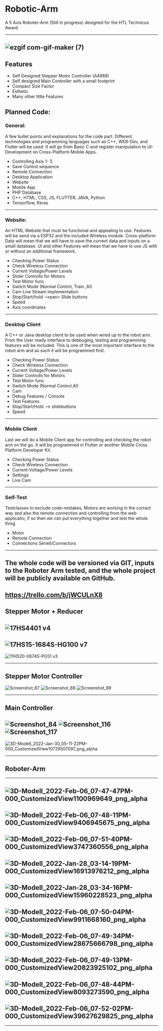 # Robotic-Arm
A 5 Axis Roboter-Arm (Still in progress) designed for the HTL Technicus Award. 

---
![ezgif com-gif-maker (7)](https://user-images.githubusercontent.com/71924682/156928545-74c1e6a2-890d-41c7-82b4-3563d2797471.gif)
---

## Features 
- Self Designed Stepper Motor Controller (A4988) 
- Self designed Main Controller with a small footprint
- Compact Size Factor
- Esthetic 
- Many other little Features


## Planned Code:


### General:  
A few bullet points and explanations for the code part. Different technologies and programming languages such as C++, WEB-Dev, and Flutter will be used. It will go from Basic C and register manipulation to UI-Development on Cross-Platform Mobile Apps.  
  
- Controlling Axis 1- 5  
- Save Control sequence  
- Remote  Connection  
- Desktop  Application  
- Website  
- Mobile App  
- PHP Database  
- C++, HTML, CSS, JS, FLUTTER, JAVA, Python
- Tensorflow, Keras

---
  
### Website:  
An HTML Website that must be functional and appealing to use. Features will be send via a ESP32 and the included Wireless module. Cross-platform Data will mean that we will have to save the current data and inputs on a small database. UI and other Features will mean that we have to use JS with or without an additional framework.  
  
- Checking Power Status  
- Check Wireless Connection  
- Current Voltage/Power Levels  
- Slider  Controlls for Motors  
- Test Motor func  
- Switch Mode (Normal Control, Train ,AI)  
- Cam Live Stream implementation  
- Stop/Start/hold -->pan> Slide buttons  
- Speed  
- Axis coordinates  
  
--- 
  
### Desktop Client  
A C++ or Java desktop client to be used when wired up to the robot arm. From the User ready interface to debbuging, testing and programming features will be included. This is one of the most important interface to the robot arm and as such it will be programmed first.  
  
- Checking Power Status  
- Check Wireless Connection  
- Current Voltage/Power Levels  
- Slider  Controlls for Motors  
- Test Motor func  
- Switch Mode (Normal Control,AI)  
- Cam  
- Debug Features / Console  
- Test  Features  
- Stop/Start/Hold -->  slidebuttons  
- Speed  
  
--- 
  
### Mobile Client  
Last we will do a Mobile Client app for controlling and checking the robot arm on the go. It will be programmed in Flutter or another Mobile Cross Platform Developer Kit.  
  
- Checking Power Status  
- Check Wireless Connection  
- Current-Voltage/Power Levels  
- Settings  
- Live Cam   

---

### Self-Test
Testclasses to exclude code-mistakes. Motors are working in the corract way and also the remote connection and controlling from the web applicatio, if so then we can put everything together and test the whole thing

- Motor
- Remote Connection
- Connections Seriell/Connectors 
  
---
The whole code will be versioned via GIT, inputs to the Roboter Arm tested, and the whole project will be publicly available on GitHub.
---
https://trello.com/b/jWCULnX8
---

## Stepper Motor + Reducer
![17HS4401 v4](https://user-images.githubusercontent.com/71924682/151709967-6a5edc47-0b74-4c29-b76b-47b9c884aeba.png)
---
![17HS15-1684S-HG100 v7](https://user-images.githubusercontent.com/71924682/151709971-32960aa0-3ec6-4480-b924-76f72bf15298.png)
---
![11HS20-0674S-PG51 v3](https://user-images.githubusercontent.com/71924682/152644415-916e31d6-8924-4a1c-a3fa-ed6c7dad81c9.png)


------

## Stepper Motor Controller 

![Screenshot_87](https://user-images.githubusercontent.com/71924682/149657614-93588fce-9137-472c-8ab5-dbcc37ed5673.png)
![Screenshot_88](https://user-images.githubusercontent.com/71924682/149657616-39791c2b-6787-49b9-add6-81caddfa2a57.png)
![Screenshot_89](https://user-images.githubusercontent.com/71924682/149657618-6caefc3f-7ed7-4157-9a78-b03e740644e6.png)

------

## Main Controller
![Screenshot_84](https://user-images.githubusercontent.com/71924682/149657624-1eb0acbe-f4c5-4585-a5af-4f5c8efa5fe1.png)
![Screenshot_116](https://user-images.githubusercontent.com/71924682/151710008-9bf59189-8c15-4fa5-9e86-883bba198f3f.png)
![Screenshot_117](https://user-images.githubusercontent.com/71924682/151710009-8073c25a-6749-4175-a218-0f23f822f554.png)
------
![3D-Modell_2022-Jan-30_05-11-22PM-000_CustomizedView10729507097_png_alpha](https://user-images.githubusercontent.com/71924682/151709983-bdec6fbc-fdbe-4707-89a5-e2252b18024d.png)


------

## Roboter-Arm
---
![3D-Modell_2022-Feb-06_07-47-47PM-000_CustomizedView1100969649_png_alpha](https://user-images.githubusercontent.com/71924682/152699568-6e041a6d-62b4-485a-a660-f3c4246ec42c.png)
---
![3D-Modell_2022-Feb-06_07-48-11PM-000_CustomizedView9406945675_png_alpha](https://user-images.githubusercontent.com/71924682/152699570-498950cf-22ce-4426-90c0-57d9f88f0b29.png)
---
![3D-Modell_2022-Feb-06_07-51-40PM-000_CustomizedView3747360556_png_alpha](https://user-images.githubusercontent.com/71924682/152699621-9c6c062c-bc43-4e2e-86bb-4410e49b3ff8.png)
---
![3D-Modell_2022-Jan-28_03-14-19PM-000_CustomizedView16913976212_png_alpha](https://user-images.githubusercontent.com/71924682/151576516-e4c7f3a3-9b1a-4ea8-88b5-608c753854fe.png)
---
![3D-Modell_2022-Jan-28_03-34-16PM-000_CustomizedView15960228523_png_alpha](https://user-images.githubusercontent.com/71924682/151576557-f95538bd-4424-4fea-9d09-4fdc534dc684.png)
---
![3D-Modell_2022-Feb-06_07-50-04PM-000_CustomizedView9911668160_png_alpha](https://user-images.githubusercontent.com/71924682/152699598-6b9dcfbd-070f-469c-a999-702acb0ce110.png)
---
![3D-Modell_2022-Feb-06_07-49-34PM-000_CustomizedView28675666798_png_alpha](https://user-images.githubusercontent.com/71924682/152699626-ab212ec5-96c7-4e84-abfb-e7028b8682b1.png)
---
![3D-Modell_2022-Feb-06_07-49-13PM-000_CustomizedView20823925102_png_alpha](https://user-images.githubusercontent.com/71924682/152699629-e575d5be-39cd-4df8-b0a8-069e9ec5129f.png)
---
![3D-Modell_2022-Feb-06_07-48-44PM-000_CustomizedView8093273590_png_alpha](https://user-images.githubusercontent.com/71924682/152699632-eeb06648-6860-49b0-839b-4d245fe9d239.png)
---
![3D-Modell_2022-Feb-06_07-52-02PM-000_CustomizedView39627629825_png_alpha](https://user-images.githubusercontent.com/71924682/152699641-c0175d86-3633-43f8-a082-423339b548a7.png)
---



------

